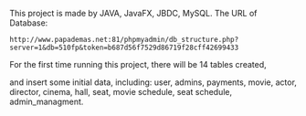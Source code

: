 This project is made by JAVA, JavaFX, JBDC, MySQL.
The URL of Database:

    http://www.papademas.net:81/phpmyadmin/db_structure.php?server=1&db=510fp&token=b687d56f7529d86719f28cff42699433

For the first time running this project, there will be 14 tables created,

and insert some initial data, including: user, admins, payments, movie, actor, director, cinema, hall, seat, movie schedule, seat schedule, admin_managment.


